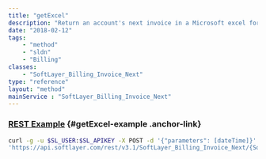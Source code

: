 ```yaml
---
title: "getExcel"
description: "Return an account's next invoice in a Microsoft excel format."
date: "2018-02-12"
tags:
    - "method"
    - "sldn"
    - "Billing"
classes:
    - "SoftLayer_Billing_Invoice_Next"
type: "reference"
layout: "method"
mainService : "SoftLayer_Billing_Invoice_Next"
---
```


### [REST Example](#getExcel-example) <a href="/article/rest/"><i class="fas fa-question"></i></a> {#getExcel-example .anchor-link} 
```bash
curl -g -u $SL_USER:$SL_APIKEY -X POST -d '{"parameters": [dateTime]}' \
'https://api.softlayer.com/rest/v3.1/SoftLayer_Billing_Invoice_Next/{SoftLayer_Billing_Invoice_NextID}/getExcel'
```
